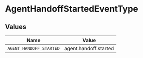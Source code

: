 # AgentHandoffStartedEventType


## Values

| Name                    | Value                   |
| ----------------------- | ----------------------- |
| `AGENT_HANDOFF_STARTED` | agent.handoff.started   |
